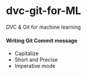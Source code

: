 # dvc-git-for-ML
DVC &amp; Git for machine learning

#### Writing Git Commit message
+ Capitalize
+ Short and Precise
+ Imperative mode
